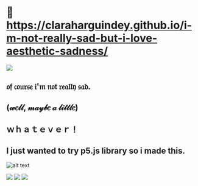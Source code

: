 # 🌺https://claraharguindey.github.io/i-m-not-really-sad-but-i-love-aesthetic-sadness/
![](https://media.giphy.com/media/mntbnokFbvJtSQKclG/giphy.gif)

## 𝔬𝔣 𝔠𝔬𝔲𝔯𝔰𝔢 𝔦'𝔪 𝔫𝔬𝔱 𝔯𝔢𝔞𝔩𝔩𝔶 𝔰𝔞𝔡.
##  (𝓌𝑒𝓁𝓁, 𝓂𝒶𝓎𝒷𝑒 𝒶 𝓁𝒾𝓉𝓉𝓁𝑒)
## ｗｈａｔｅｖｅｒ！
## I just wanted to try p5.js library so i made this.


![alt text](https://i.pinimg.com/564x/60/64/5f/60645f59f8eb89758ab6d139aef3831c.jpg)

![](https://66.media.tumblr.com/abc8572dfc35361cbd0681a025c94611/tumblr_pfgp6w12GF1x6a7yto1_500.gif) 
![](
https://i.pinimg.com/originals/da/32/24/da32240674930d3b959869228e72f06f.gif) 
![](
https://i.pinimg.com/originals/9e/0c/95/9e0c95ebc4b0f68a680e06687ddf3c7e.gif) 
